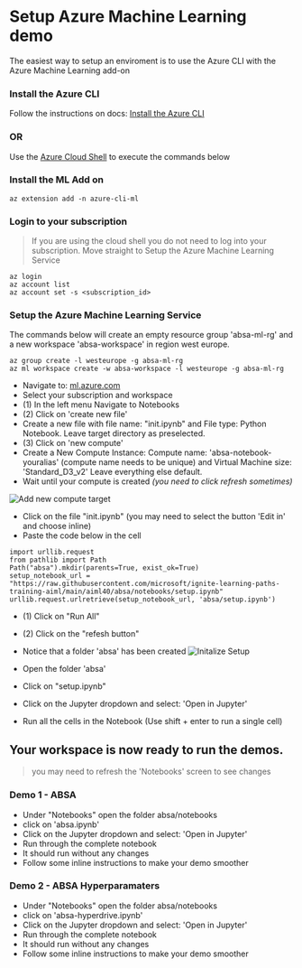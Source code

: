 # Setup Azure Machine Learning demo

The easiest way to setup an enviroment is to use the Azure CLI with the Azure Machine Learning add-on

### Install the Azure CLI
Follow the instructions on docs: [Install the Azure CLI](https://docs.microsoft.com/en-us/cli/azure/install-azure-cli?view=azure-cli-latest/?wt.mc_id=msignitethetour2019-github-aiml40)

### OR

Use the [Azure Cloud Shell](https://docs.microsoft.com/en-us/azure/cloud-shell/overview/?wt.mc_id=msignitethetour2019-github-aiml40) to execute the commands below

### Install the ML Add on
```
az extension add -n azure-cli-ml
```


### Login to your subscription
> If you are using the cloud shell you do not need to log into your subscription. Move straight to Setup the Azure Machine Learning Service

```
az login
az account list
az account set -s <subscription_id> 
```

### Setup the Azure Machine Learning Service
The commands below will create an empty resource group 'absa-ml-rg' and a new workspace 'absa-workspace' in region west europe.
```
az group create -l westeurope -g absa-ml-rg
az ml workspace create -w absa-workspace -l westeurope -g absa-ml-rg
```

- Navigate to: [ml.azure.com](https://ml.azure.com/)
- Select your subscription and workspace
- (1) In the left menu Navigate to Notebooks
- (2) Click on 'create new file'
- Create a new file with file name: "init.ipynb" and File type: Python Notebook. Leave target directory as preselected.
- (3) Click on 'new compute'
- Create a New Compute Instance: Compute name: 'absa-notebook-youralias' (compute name needs to be unique) and Virtual Machine size: 'Standard_D3_v2' Leave everything else default.
- Wait until your compute is created *(you need to click refresh sometimes)*

![Add new compute target](../images/add-new-compute.png)

- Click on the file "init.ipynb" (you may need to select the button 'Edit in' and choose inline)
- Paste the code below in the cell

```
import urllib.request
from pathlib import Path
Path("absa").mkdir(parents=True, exist_ok=True)
setup_notebook_url = "https://raw.githubusercontent.com/microsoft/ignite-learning-paths-training-aiml/main/aiml40/absa/notebooks/setup.ipynb"
urllib.request.urlretrieve(setup_notebook_url, 'absa/setup.ipynb')
```

- (1) Click on "Run All"
- (2) Click on the "refesh button"
- Notice that a folder 'absa' has been created
![Initalize Setup](../images/init-setup.png)

- Open the folder 'absa'
- Click on "setup.ipynb"
- Click on the Jupyter dropdown and select: 'Open in Jupyter'
- Run all the cells in the Notebook (Use shift + enter to run a single cell)


## Your workspace is now ready to run the demos.

> you may need to refresh the 'Notebooks' screen to see changes

### Demo 1 - ABSA
- Under "Notebooks" open the folder absa/notebooks
- click on 'absa.ipynb'
- Click on the Jupyter dropdown and select: 'Open in Jupyter'
- Run through the complete notebook 
 - It should run without any changes
 - Follow some inline instructions to make your demo smoother

### Demo 2 - ABSA Hyperparamaters
- Under "Notebooks" open the folder absa/notebooks
- click on 'absa-hyperdrive.ipynb'
- Click on the Jupyter dropdown and select: 'Open in Jupyter'
- Run through the complete notebook 
 - It should run without any changes
 - Follow some inline instructions to make your demo smoother
